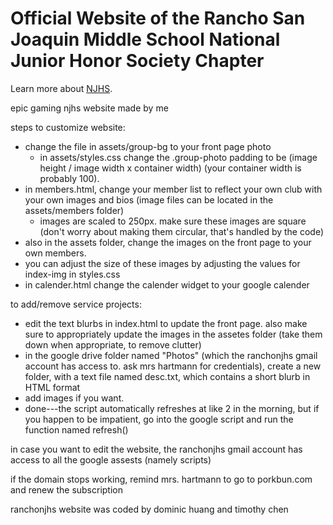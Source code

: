 # Official Website of the Rancho San Joaquin Middle School National Junior Honor Society Chapter

Learn more about <a href="https://njhs.us">NJHS</a>.

epic gaming njhs website made by me

steps to customize website:
- change the file in assets/group-bg to your front page photo
  - in assets/styles.css change the .group-photo padding to be (image height / image width x container width) (your container width is probably 100).
- in members.html, change your member list to reflect your own club with your own images and bios (image files can be located in the assets/members folder)
  - images are scaled to 250px. make sure these images are square (don't worry about making them circular, that's handled by the code)
- also in the assets folder, change the images on the front page to your own members.
- you can adjust the size of these images by adjusting the values for index-img in styles.css
- in calender.html change the calender widget to your google calender

to add/remove service projects:
- edit the text blurbs in index.html to update the front page. also make sure to appropriately update the images in the assetes folder (take them down when appropriate, to remove clutter)
- in the google drive folder named "Photos" (which the ranchonjhs gmail account has access to. ask mrs hartmann for credentials), create a new folder, with a text file named desc.txt, which contains a short blurb in HTML format
- add images if you want.
- done---the script automatically refreshes at like 2 in the morning, but if you happen to be impatient, go into the google script and run the function named refresh()

in case you want to edit the website, the ranchonjhs gmail account has access to all the google assests (namely scripts)

if the domain stops working, remind mrs. hartmann to go to porkbun.com and renew the subscription


ranchonjhs website was coded by dominic huang and timothy chen
